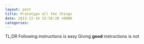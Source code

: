 ```yaml
---
layout: post
title: Prototype all the things
date: 2013-12-16 15:58:20 +0000
categories: 
---
```

TL;DR
Following instructions is easy
Giving **good** instructions is not
